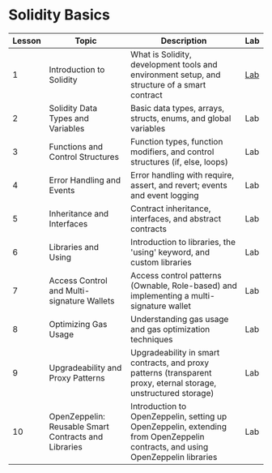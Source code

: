 # Solidity Basics
| Lesson | Topic | Description | Lab |
| --- | --- | --- | --- |
| 1 | Introduction to Solidity | What is Solidity, development tools and environment setup, and structure of a smart contract | [Lab](https://github.com/joinpursuit/pursuit-crypto-lessons/blob/main/solidity_basics/lessons/lesson_1_lab.md) |
| 2 | Solidity Data Types and Variables | Basic data types, arrays, structs, enums, and global variables | Lab |
| 3 | Functions and Control Structures | Function types, function modifiers, and control structures (if, else, loops) | Lab |
| 4 | Error Handling and Events | Error handling with require, assert, and revert; events and event logging | Lab |
| 5 | Inheritance and Interfaces | Contract inheritance, interfaces, and abstract contracts | Lab |
| 6 | Libraries and Using | Introduction to libraries, the 'using' keyword, and custom libraries | Lab |
| 7 | Access Control and Multi-signature Wallets | Access control patterns (Ownable, Role-based) and implementing a multi-signature wallet | Lab |
| 8 | Optimizing Gas Usage | Understanding gas usage and gas optimization techniques | Lab |
| 9 | Upgradeability and Proxy Patterns | Upgradeability in smart contracts, and proxy patterns (transparent proxy, eternal storage, unstructured storage) | Lab |
| 10 | OpenZeppelin: Reusable Smart Contracts and Libraries | Introduction to OpenZeppelin, setting up OpenZeppelin, extending from OpenZeppelin contracts, and using OpenZeppelin libraries | Lab |
